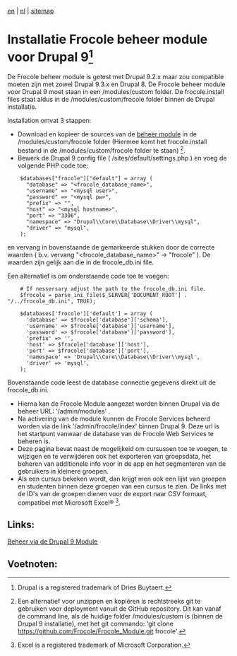 [en](/en/frocole_install_module) | [nl](/nl/frocole_install_module) | [sitemap](/nl/sitemap)

# Installatie Frocole beheer module voor Drupal 9[^1]

De Frocole beheer module is getest met Drupal 9.2.x maar zou compatible moeten zijn met zowel Drupal 9.3.x en Drupal 8.
De Frocole beheer module voor Drupal 9 moet staan in een /modules/custom folder. De frocole.install files staat aldus in de /modules/custom/frocole folder binnen de Drupal installatie.

Installation omvat 3 stappen:

- Download en kopieer de sources van de [beheer module](https://github.com/Frocole/Frocole_Module) in de /modules/custom/frocole folder (Hiermee komt het frocole.install bestand in de /modules/custom/frocole folder te staan) [^2].
- Bewerk de Drupal 9 config file ( /sites/default/settings.php ) en voeg de volgende PHP code toe:
```
    $databases["frocole"]["default"] = array (
      "database" => "<frocole_database_name>",
      "username" => "<mysql user>",
      "password" => "<mysql pw>",
      "prefix" => "",
      "host" => "<mysql hostname>",
      "port" => "3306",
      "namespace" => "Drupal\\Core\\Database\\Driver\\mysql",
      "driver" => "mysql",
    );
```
en vervang in bovenstaande de gemarkeerde stukken door de correcte waarden ( b.v. vervang "<frocole_database_name>" -> "frocole" ). De waarden zijn gelijk aan die in de frocole_db.ini file.

Een alternatief is om onderstaande code toe te voegen:
```
    # If nessersary adjust the path to the frocole_db.ini file.
    $frocole = parse_ini_file($_SERVER['DOCUMENT_ROOT'] . "/../frocole_db.ini", TRUE);

    $databases['frocole']['default'] = array (
      'database' => $frocole['database']['schema'],
      'username' => $frocole['database']['username'],
      'password' => $frocole['database']['password'],
      'prefix' => '',
      'host' => $frocole['database']['host'],
      'port' => $frocole['database']['port'],
      'namespace' => 'Drupal\\Core\\Database\\Driver\\mysql',
      'driver' => 'mysql',
    );
```
Bovenstaande code leest de database connectie gegevens direkt uit de frocole_db.ini.
- Hierna kan de Frocole Module aangezet worden binnen Drupal via de beheer URL: '/admin/modules' .
- Na activering van de module kunnen de Frocole Services beheerd worden via de link '/admin/frocole/index' binnen Drupal 9. Deze url is het startpunt vanwaar de database van de Frocole Web Services te beheren is. 
- Deze pagina bevat naast de mogelijkeid om cursussen toe te voegen, te wijzigen en te verwijderen ook het exporteren van groepsdata, het beheren van additionele info voor in de app en het segmenteren van de gebruikers in kleinere groepen.
- Als een cursus bekeken wordt, dan krijgt men ook een lijst van groepen en studenten binnen deze groepen van een cursus te zien. De links met de ID's van de groepen dienen voor de export naar CSV formaat, compatibel met Microsoft Excel® [^3].

## Links:
[Beheer via de Drupal 9 Module](frocole_beheer)

## Voetnoten:
[^1]: Drupal is a registered trademark of Dries Buytaert.
[^2]: Een alternatief voor unzippen en kopiëren is rechtstreeks git te gebruiken voor deployment vanuit de GitHub repository. Dit kan vanaf de command line, als de huidige folder /modules/custom is (binnen de Drupal 9 installatie), met het git commando: 'git clone https://github.com/Frocole/Frocole_Module.git frocole'.
[^3]: Excel is a registered trademark of Microsoft Corporation.
